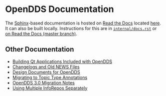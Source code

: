 # OpenDDS Documentation

The [Sphinx](https://www.sphinx-doc.org/en/master/)-based documentation is
hosted on [Read the Docs](readthedocs.org) located
[here](https://opendds.readthedocs.io). It can also be built
locally. Instructions for this are in [`internal/docs.rst`](internal/docs.rst)
or [on Read the Docs (master branch)](https://opendds.readthedocs.io/en/master/internal/docs.html).

## Other Documentation

- [Building Qt Applications Included with OpenDDS](qt.md)
- [Changelogs and Old NEWS Files](history)
- [Design Documents for OpenDDS](design)
- [Migrating to Topic Type Annotations](migrating_to_topic_type_annotations.md)
- [OpenDDS 3.0 Migration Notes](OpenDDS_3.0_Transition.txt)
- [Using Multiple InfoRepos Separately](multirepo.md)
